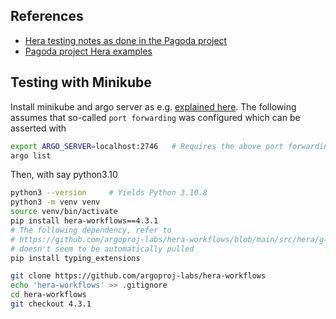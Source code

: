 
## References

* [Hera testing notes as done in the Pagoda project](https://gitlab.liris.cnrs.fr/pagoda/pagoda-charts-management/argo-workflows/-/blob/develop/argodocs/docs/heraworkflows.md)
* [Pagoda project Hera examples](https://gitlab.liris.cnrs.fr/pagoda/pagoda-charts-management/argo-workflows/-/tree/develop/hera-script)

## Testing with Minikube

Install minikube and argo server as e.g. [explained here](../Argo_Worfkows_notes_and_tricks.md#starting-an-argo-server-and-an-associated-web-based-ui).
The following assumes that so-called `port forwarding` was configured which can
be asserted with

```bash
export ARGO_SERVER=localhost:2746   # Requires the above port forwarding
argo list
```

Then, with say python3.10

```bash
python3 --version     # Yields Python 3.10.8 
python3 -m venv venv
source venv/bin/activate
pip install hera-workflows==4.3.1
# The following dependency, refer to  
# https://github.com/argoproj-labs/hera-workflows/blob/main/src/hera/global_config.py#L6
# doesn't seem to be automatically pulled
pip install typing_extensions

git clone https://github.com/argoproj-labs/hera-workflows
echo 'hera-workflows' >> .gitignore
cd hera-workflows
git checkout 4.3.1
```
